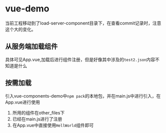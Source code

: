 # vue-demo

当前工程移动到了load-server-component目录下，在查看commit记录时，注意这个大的变化。

## 从服务端加载组件
具体可见App.vue,加载后进行组件注册，但是好像其中涉及的`test2.json`内容不知道是什么


## 按需加载

引入vue-components-demo中`npm pack`的本地包，并在main.js中进行引入，在App.vue进行使用

1. 所用的组件在other_files下
2. 已经在main.js进行了注册
3. 在App.vue中直接使用`HellWorld`组件即可
